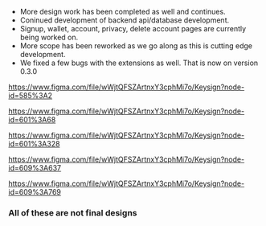 * More design work has been completed as well and continues.
* Coninued development of backend api/database development.
* Signup, wallet, account, privacy, delete account pages are currently being worked on.
* More scope has been reworked as we go along as this is cutting edge development.
* We fixed a few bugs with the extensions as well. That is now on version 0.3.0

https://www.figma.com/file/wWjtQFSZArtnxY3cphMi7o/Keysign?node-id=585%3A2

https://www.figma.com/file/wWjtQFSZArtnxY3cphMi7o/Keysign?node-id=601%3A68

https://www.figma.com/file/wWjtQFSZArtnxY3cphMi7o/Keysign?node-id=601%3A328

https://www.figma.com/file/wWjtQFSZArtnxY3cphMi7o/Keysign?node-id=609%3A637

https://www.figma.com/file/wWjtQFSZArtnxY3cphMi7o/Keysign?node-id=609%3A769

### All of these are not final designs
